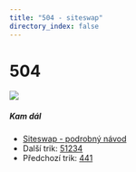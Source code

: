 ```yaml
---
title: "504 - siteswap"
directory_index: false
---
```


# 504

![](/animace/siteswap/504.gif)

##### Kam dál

- [Siteswap - podrobný návod](/siteswap.html "Podrobné vysvětlení siteswapů..")
- Další trik: [51234](51234.html "Siteswap 51234")
- Předchozí trik: [441](441.html "Siteswap 441")

